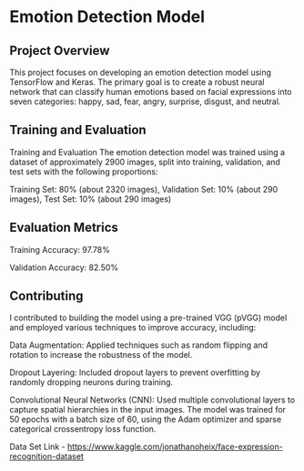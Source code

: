 # Emotion Detection Model


## Project Overview

This project focuses on developing an emotion detection model using TensorFlow and Keras. The primary goal is to create a robust neural network that can classify human emotions based on facial expressions into seven categories: happy, sad, fear, angry, surprise, disgust, and neutral.


## Training and Evaluation

Training and Evaluation
The emotion detection model was trained using a dataset of approximately 2900 images, split into training, validation, and test sets with the following proportions:

Training Set: 80% (about 2320 images),
Validation Set: 10% (about 290 images),
Test Set: 10% (about 290 images)

## Evaluation Metrics
Training Accuracy: 97.78%

Validation Accuracy: 82.50%


## Contributing

I contributed to building the model using a pre-trained VGG (pVGG) model and employed various techniques to improve accuracy, including:

Data Augmentation: Applied techniques such as random flipping and rotation to increase the robustness of the model.

Dropout Layering: Included dropout layers to prevent overfitting by randomly dropping neurons during training.

Convolutional Neural Networks (CNN): Used multiple convolutional layers to capture spatial hierarchies in the input images.
The model was trained for 50 epochs with a batch size of 60, using the Adam optimizer and sparse categorical crossentropy loss function.





Data Set Link - https://www.kaggle.com/jonathanoheix/face-expression-recognition-dataset

